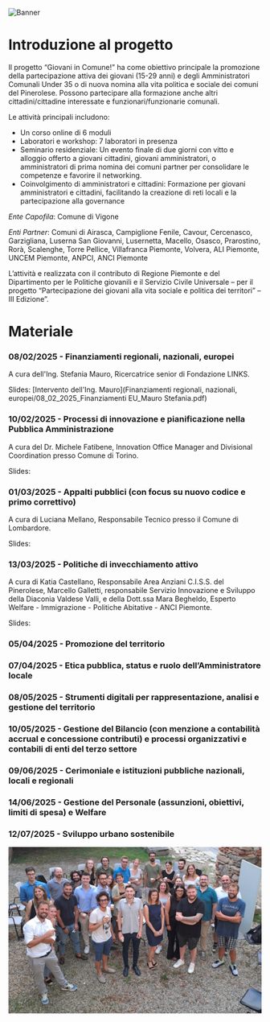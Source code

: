 ![Banner](images/banner.png)

# Introduzione al progetto
Il progetto “Giovani in Comune!” ha come obiettivo principale la promozione della partecipazione attiva dei giovani (15-29 anni) e degli Amministratori Comunali Under 35 o di nuova nomina alla vita politica e sociale dei comuni del Pinerolese. Possono partecipare alla formazione anche altri cittadini/cittadine interessate e funzionari/funzionarie comunali. 

Le attività principali includono: 
- Un corso online di 6 moduli 
- Laboratori e workshop: 7 laboratori in presenza 
- Seminario residenziale: Un evento finale di due giorni con vitto e alloggio offerto a giovani cittadini, giovani amministratori, o amministratori di prima nomina dei comuni partner per consolidare le competenze e favorire il networking. 
- Coinvolgimento di amministratori e cittadini: Formazione per giovani amministratori e cittadini, facilitando la creazione di reti locali e la partecipazione alla governance

_Ente Capofila_: Comune di Vigone 

_Enti Partner_: Comuni di Airasca, Campiglione Fenile, Cavour, Cercenasco, Garzigliana, Luserna San Giovanni, Lusernetta, Macello, Osasco, Prarostino, Rorà, Scalenghe, Torre Pellice, Villafranca Piemonte, Volvera, ALI Piemonte, UNCEM Piemonte, ANPCI, ANCI Piemonte 

L’attività e realizzata con il contributo di Regione Piemonte e del Dipartimento per le Politiche giovanili e il Servizio Civile Universale – per il progetto “Partecipazione dei giovani alla vita sociale e politica dei territori” – III Edizione”.

# Materiale
### 08/02/2025 - Finanziamenti regionali, nazionali, europei
A cura dell'Ing. Stefania Mauro, Ricercatrice senior di Fondazione LINKS.

Slides: [Intervento dell'Ing. Mauro](Finanziamenti regionali, nazionali, europei/08_02_2025_Finanziamenti EU_Mauro Stefania.pdf)
### 10/02/2025 - Processi di innovazione e pianificazione nella Pubblica Amministrazione
A cura del Dr. Michele Fatibene, Innovation Office Manager and Divisional Coordination presso Comune di Torino.

Slides:
### 01/03/2025 - Appalti pubblici (con focus su nuovo codice e primo correttivo)
A cura di Luciana Mellano, Responsabile Tecnico presso il Comune di Lombardore.

Slides:
### 13/03/2025 - Politiche di invecchiamento attivo
A cura di Katia Castellano, Responsabile Area Anziani C.I.S.S. del Pinerolese, Marcello Galletti, responsabile Servizio Innovazione e Sviluppo della Diaconia Valdese Valli, e della Dott.ssa Mara Begheldo, Esperto Welfare - Immigrazione - Politiche Abitative - ANCI Piemonte.

Slides: 
### 05/04/2025 - Promozione del territorio

### 07/04/2025 - Etica pubblica, status e ruolo dell’Amministratore locale

### 08/05/2025 - Strumenti digitali per rappresentazione, analisi e gestione del territorio

### 10/05/2025 - Gestione del Bilancio (con menzione a contabilità accrual e concessione contributi) e processi organizzativi e contabili di enti del terzo settore

### 09/06/2025 - Cerimoniale e istituzioni pubbliche nazionali, locali e regionali

### 14/06/2025 - Gestione del Personale (assunzioni, obiettivi, limiti di spesa) e Welfare

### 12/07/2025 - Sviluppo urbano sostenibile

![Footer](images/giovani-in-comune.jpeg)

